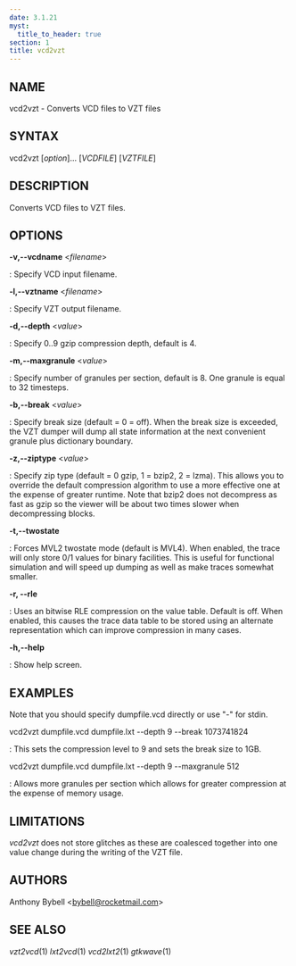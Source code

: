```yaml
---
date: 3.1.21
myst:
  title_to_header: true
section: 1
title: vcd2vzt
---
```


## NAME

vcd2vzt - Converts VCD files to VZT files

## SYNTAX

vcd2vzt \[*option*\]\... \[*VCDFILE*\] \[*VZTFILE*\]

## DESCRIPTION

Converts VCD files to VZT files.

## OPTIONS

**-v,\--vcdname** \<*filename*\>

:   Specify VCD input filename.

**-l,\--vztname** \<*filename*\>

:   Specify VZT output filename.

**-d,\--depth** \<*value*\>

:   Specify 0..9 gzip compression depth, default is 4.

**-m,\--maxgranule** \<*value*\>

:   Specify number of granules per section, default is 8. One granule is
    equal to 32 timesteps.

**-b,\--break** \<*value*\>

:   Specify break size (default = 0 = off). When the break size is
    exceeded, the VZT dumper will dump all state information at the next
    convenient granule plus dictionary boundary.

**-z,\--ziptype** \<*value*\>

:   Specify zip type (default = 0 gzip, 1 = bzip2, 2 = lzma). This
    allows you to override the default compression algorithm to use a
    more effective one at the expense of greater runtime. Note that
    bzip2 does not decompress as fast as gzip so the viewer will be
    about two times slower when decompressing blocks.

**-t,\--twostate**

:   Forces MVL2 twostate mode (default is MVL4). When enabled, the trace
    will only store 0/1 values for binary facilities. This is useful for
    functional simulation and will speed up dumping as well as make
    traces somewhat smaller.

**-r, \--rle**

:   Uses an bitwise RLE compression on the value table. Default is off.
    When enabled, this causes the trace data table to be stored using an
    alternate representation which can improve compression in many
    cases.

**-h,\--help**

:   Show help screen.

## EXAMPLES

Note that you should specify dumpfile.vcd directly or use \"-\" for
stdin.

vcd2vzt dumpfile.vcd dumpfile.lxt \--depth 9 \--break 1073741824

:   This sets the compression level to 9 and sets the break size to 1GB.

vcd2vzt dumpfile.vcd dumpfile.lxt \--depth 9 \--maxgranule 512

:   Allows more granules per section which allows for greater
    compression at the expense of memory usage.

## LIMITATIONS

*vcd2vzt* does not store glitches as these are coalesced together into
one value change during the writing of the VZT file.

## AUTHORS

Anthony Bybell \<bybell@rocketmail.com\>

## SEE ALSO

*vzt2vcd*(1) *lxt2vcd*(1) *vcd2lxt2*(1) *gtkwave*(1)
